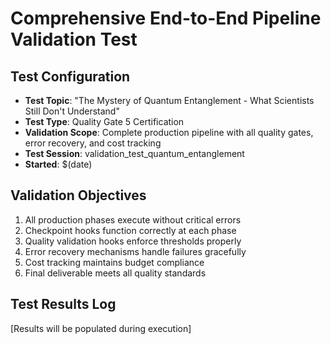 # Comprehensive End-to-End Pipeline Validation Test

## Test Configuration
- **Test Topic**: "The Mystery of Quantum Entanglement - What Scientists Still Don't Understand"
- **Test Type**: Quality Gate 5 Certification
- **Validation Scope**: Complete production pipeline with all quality gates, error recovery, and cost tracking
- **Test Session**: validation_test_quantum_entanglement
- **Started**: $(date)

## Validation Objectives
1. All production phases execute without critical errors
2. Checkpoint hooks function correctly at each phase
3. Quality validation hooks enforce thresholds properly
4. Error recovery mechanisms handle failures gracefully
5. Cost tracking maintains budget compliance
6. Final deliverable meets all quality standards

## Test Results Log
[Results will be populated during execution]

